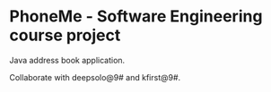 PhoneMe - Software Engineering course project
=============================================

Java address book application.

Collaborate with deepsolo@9# and kfirst@9#.